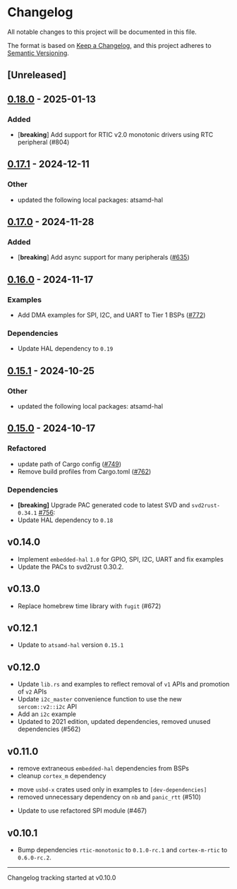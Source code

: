 # Changelog

All notable changes to this project will be documented in this file.

The format is based on [Keep a Changelog](https://keepachangelog.com/en/1.0.0/),
and this project adheres to [Semantic Versioning](https://semver.org/spec/v2.0.0.html).

## [Unreleased]

## [0.18.0](https://github.com/atsamd-rs/atsamd/compare/metro_m0-0.17.1...metro_m0-0.18.0) - 2025-01-13

### Added

- [**breaking**] Add support for RTIC v2.0 monotonic drivers using RTC peripheral (#804)

## [0.17.1](https://github.com/atsamd-rs/atsamd/compare/metro_m0-0.17.0...metro_m0-0.17.1) - 2024-12-11

### Other

- updated the following local packages: atsamd-hal

## [0.17.0](https://github.com/atsamd-rs/atsamd/compare/metro_m0-0.16.0...metro_m0-0.17.0) - 2024-11-28

### Added

- [**breaking**] Add async support for many peripherals ([#635](https://github.com/atsamd-rs/atsamd/pull/635))

## [0.16.0](https://github.com/atsamd-rs/atsamd/compare/metro_m0-0.15.1...metro_m0-0.16.0) - 2024-11-17

### Examples

- Add DMA examples for SPI, I2C, and UART to Tier 1 BSPs ([#772](https://github.com/atsamd-rs/atsamd/pull/772))

### Dependencies

- Update HAL dependency to `0.19`

## [0.15.1](https://github.com/atsamd-rs/atsamd/compare/metro_m0-0.15.0...metro_m0-0.15.1) - 2024-10-25

### Other

- updated the following local packages: atsamd-hal

## [0.15.0](https://github.com/atsamd-rs/atsamd/compare/metro_m0-0.14.0...metro_m0-0.15.0) - 2024-10-17

### Refactored

- update path of Cargo config ([#749](https://github.com/atsamd-rs/atsamd/pull/749))
- Remove build profiles from Cargo.toml ([#762](https://github.com/atsamd-rs/atsamd/pull/762))

### Dependencies

- **[breaking]** Upgrade PAC generated code to latest SVD and `svd2rust-0.34.1` [#756](https://github.com/atsamd-rs/atsamd/pull/756):
- Update HAL dependency to `0.18`

## v0.14.0

- Implement `embedded-hal` `1.0` for GPIO, SPI, I2C, UART and fix examples
- Update the PACs to svd2rust 0.30.2.

## v0.13.0

- Replace homebrew time library with `fugit` (#672)

## v0.12.1

- Update to `atsamd-hal` version `0.15.1`

## v0.12.0

- Update `lib.rs` and examples to reflect removal of `v1` APIs and promotion of `v2` APIs
- Update `i2c_master` convenience function to use the new `sercom::v2::i2c` API
- Add an `i2c` example
- Updated to 2021 edition, updated dependencies, removed unused dependencies (#562)

## v0.11.0

- remove extraneous `embedded-hal` dependencies from BSPs
- cleanup `cortex_m` dependency
* move `usbd-x` crates used only in examples to `[dev-dependencies]`
* removed unnecessary dependency on `nb` and `panic_rtt` (#510)
- Update to use refactored SPI module (#467)

## v0.10.1

* Bump dependencies `rtic-monotonic` to `0.1.0-rc.1` and `cortex-m-rtic` to `0.6.0-rc.2`.

---

Changelog tracking started at v0.10.0
